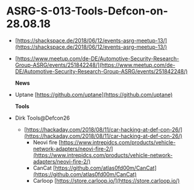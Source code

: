 # ASRG-S-013-Tools-Defcon-on-28.08.18

* [https://shackspace.de/2018/06/12/events-asrg-meetup-13/](https://shackspace.de/2018/06/12/events-asrg-meetup-13/)
* [https://www.meetup.com/de-DE/Automotive-Security-Research-Group-ASRG/events/251842248/](https://www.meetup.com/de-DE/Automotive-Security-Research-Group-ASRG/events/251842248/)

  **News**

* Uptane [https://github.com/uptane](https://github.com/uptane)

  **Tools**

* Dirk Tools@Defcon26
  * [https://hackaday.com/2018/08/11/car-hacking-at-def-con-26/](https://hackaday.com/2018/08/11/car-hacking-at-def-con-26/)
    * Neovi fire [https://www.intrepidcs.com/products/vehicle-network-adapters/neovi-fire-2/](https://www.intrepidcs.com/products/vehicle-network-adapters/neovi-fire-2/)
    * CanCat [https://github.com/atlas0fd00m/CanCat](https://github.com/atlas0fd00m/CanCat)
    * Carloop [https://store.carloop.io/](https://store.carloop.io/)


